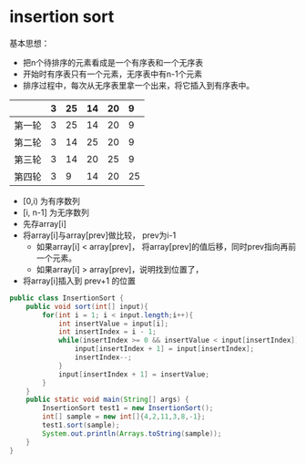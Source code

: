 # insertion sort

基本思想：

* 把n个待排序的元素看成是一个有序表和一个无序表
* 开始时有序表只有一个元素，无序表中有n-1个元素
* 排序过程中，每次从无序表里拿一个出来，将它插入到有序表中。

|  | 3 | 25 | 14 | 20 | 9 |
| :--- | :--- | :--- | :--- | :--- | :--- |
| 第一轮 | 3 | 25 | 14 | 20 | 9 |
| 第二轮 | 3 | 14 | 25 | 20 | 9 |
| 第三轮 | 3 | 14 | 20 | 25 | 9 |
| 第四轮 | 3 | 9 | 14 | 20 | 25 |

* \[0,i\) 为有序数列
* \[i, n-1\] 为无序数列
* 先存array\[i\]
* 将array\[i\]与array\[prev\]做比较， prev为i-1
  * 如果array\[i\] &lt; array\[prev\]， 将array\[prev\]的值后移，同时prev指向再前一个元素。
  * 如果array\[i\] &gt; array\[prev\]，说明找到位置了，
* 将array\[i\]插入到 prev+1 的位置

```java
public class InsertionSort {
    public void sort(int[] input){
        for(int i = 1; i < input.length;i++){
            int insertValue = input[i];
            int insertIndex = i - 1;
            while(insertIndex >= 0 && insertValue < input[insertIndex]){
                input[insertIndex + 1] = input[insertIndex];
                insertIndex--;
            }
            input[insertIndex + 1] = insertValue;
        }
    }
    public static void main(String[] args) {
        InsertionSort test1 = new InsertionSort();
        int[] sample = new int[]{4,2,11,3,8,-1};
        test1.sort(sample);
        System.out.println(Arrays.toString(sample));
    }
}
```

